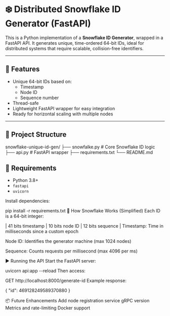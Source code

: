 # ❄️ Distributed Snowflake ID Generator (FastAPI)

This is a Python implementation of a **Snowflake ID Generator**, wrapped in a FastAPI API. It generates unique, time-ordered 64-bit IDs, ideal for distributed systems that require scalable, collision-free identifiers.

---

## 🚀 Features

- Unique 64-bit IDs based on:
  - Timestamp
  - Node ID
  - Sequence number
- Thread-safe
- Lightweight FastAPI wrapper for easy integration
- Ready for horizontal scaling with multiple nodes

---

## 📁 Project Structure

snowflake-unique-id-gen/
├── snowfalke.py # Core Snowflake ID logic
├── api.py # FastAPI wrapper
├── requirements.txt
└── README.md


## 🔧 Requirements

- Python 3.8+
- `fastapi`
- `uvicorn`

Install dependencies:

pip install -r requirements.txt
🧠 How Snowflake Works (Simplified)
Each ID is a 64-bit integer:

| 41 bits timestamp | 10 bits node ID | 12 bits sequence |
Timestamp: Time in milliseconds since a custom epoch

Node ID: Identifies the generator machine (max 1024 nodes)

Sequence: Counts requests per millisecond (max 4096 per ms)

▶️ Running the API
Start the FastAPI server:

uvicorn api:app --reload
Then access:

GET http://localhost:8000/generate-id
Example response:

{
  "id": 469128249589370880
}

📦 Future Enhancements
Add node registration service
gRPC version
Metrics and rate-limiting
Docker support
